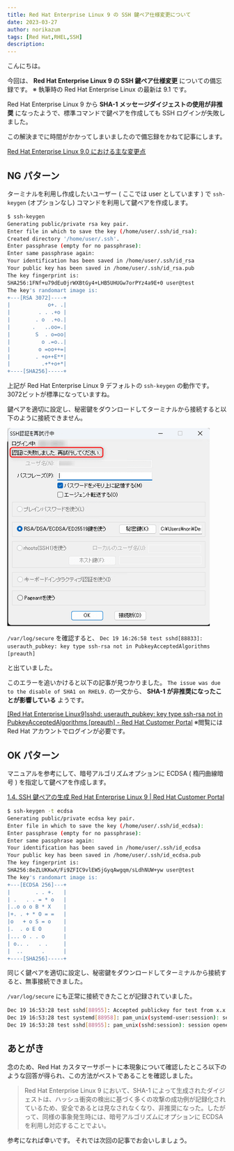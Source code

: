 ```yaml
---
title: Red Hat Enterprise Linux 9 の SSH 鍵ペア仕様変更について
date: 2023-03-27
author: norikazum
tags: [Red Hat,RHEL,SSH]
description: 
---
```


こんにちは。

今回は、 **Red Hat Enterprise Linux 9 の SSH 鍵ペア仕様変更** についての備忘録です。 ※ 執筆時の Red Hat Enterprise Linux の最新は 9.1 です。

Red Hat Enterprise Linux 9 から **SHA-1 メッセージダイジェストの使用が非推奨** になったようで、標準コマンドで鍵ペアを作成しても SSH ログインが失敗しました。

この解決までに時間がかかってしまいましたので備忘録をかねて記事にします。

[Red Hat Enterprise Linux 9.0 における主な変更点](https://access.redhat.com/documentation/ja-jp/red_hat_enterprise_linux/9/html-single/9.0_release_notes/index#overview-major-changes)

## NG パターン
ターミナルを利用し作成したいユーザー ( ここでは user としています ) で `ssh-keygen` (オプションなし) コマンドを利用して鍵ペアを作成します。

```bash
$ ssh-keygen
Generating public/private rsa key pair.
Enter file in which to save the key (/home/user/.ssh/id_rsa):
Created directory '/home/user/.ssh'.
Enter passphrase (empty for no passphrase):
Enter same passphrase again:
Your identification has been saved in /home/user/.ssh/id_rsa
Your public key has been saved in /home/user/.ssh/id_rsa.pub
The key fingerprint is:
SHA256:1FNf+u79dEu0jrWXBtGy4+LHB5UHUGw7orPYz4a9E+0 user@test
The key's randomart image is:
+---[RSA 3072]----+
|            o+. .|
|         . . .+o |
|        . o  .+o.|
|       .   ..oo=.|
|        S  . o=oo|
|          o .=o..|
|         o =oo++=|
|        . +o++E**|
|          .+*+o+*|
+----[SHA256]-----+
```

上記が Red Hat Enterprise Linux 9 デフォルトの `ssh-keygen` の動作です。
3072ビットが標準になっていますね。

鍵ペアを適切に設定し、秘密鍵をダウンロードしてターミナルから接続すると以下のように接続できません。

!["Teraterm から接続失敗したときの画面"](images/2022-12-19_16h28_08.png "Teraterm で接続失敗したときの画面")

`/var/log/secure` を確認すると、 `Dec 19 16:26:58 test sshd[88833]: userauth_pubkey: key type ssh-rsa not in PubkeyAcceptedAlgorithms [preauth]`

と出ていました。

このエラーを追いかけると以下の記事が見つかりました。 
`The issue was due to the disable of SHA1 on RHEL9.` の一文から、 **SHA-1 が非推奨になったことが影響している** ようです。

[\[Red Hat Enterprise Linux9\]sshd: userauth_pubkey: key type ssh-rsa not in PubkeyAcceptedAlgorithms \[preauth\] - Red Hat Customer Portal](https://access.redhat.com/solutions/6966079)
※閲覧には Red Hat アカウントでログインが必要です。

## OK パターン
マニュアルを参考にして、暗号アルゴリズムオプションに ECDSA ( 楕円曲線暗号 ) を指定して鍵ペアを作成します。

[1.4. SSH 鍵ペアの生成 Red Hat Enterprise Linux 9 | Red Hat Customer Portal](https://access.redhat.com/documentation/ja-jp/red_hat_enterprise_linux/9/html/securing_networks/generating-ssh-key-pairs_assembly_using-secure-communications-between-two-systems-with-openssh)

```bash
$ ssh-keygen -t ecdsa
Generating public/private ecdsa key pair.
Enter file in which to save the key (/home/user/.ssh/id_ecdsa):
Enter passphrase (empty for no passphrase):
Enter same passphrase again:
Your identification has been saved in /home/user/.ssh/id_ecdsa
Your public key has been saved in /home/user/.ssh/id_ecdsa.pub
The key fingerprint is:
SHA256:8eZLUKKwX/Fi9ZFIC9vlEW5jGyqAwgqm/sLdhNUW+yw user@test
The key's randomart image is:
+---[ECDSA 256]---+
|        . . +.   |
| .   . . = * o   |
|..o o o B * X    |
|+. . + * O = =   |
|o   + o S = o    |
|.  . o E O       |
|... o . . o      |
| o.. .   . .     |
|  ..      .      |
+----[SHA256]-----+
```

同じく鍵ペアを適切に設定し、秘密鍵をダウンロードしてターミナルから接続すると、無事接続できました。

`/var/log/secure` にも正常に接続できたことが記録されていました。
```bash
Dec 19 16:53:28 test sshd[88955]: Accepted publickey for test from x.x.x.x port 60741 ssh2: ECDSA SHA256:8eZLUKKwX/Fi9ZFIC9vlEW5jGyqAwgqm/sLdhNUW+yw
Dec 19 16:53:28 test systemd[88958]: pam_unix(systemd-user:session): session opened for user test(uid=1001) by (uid=0)
Dec 19 16:53:28 test sshd[88955]: pam_unix(sshd:session): session opened for user test(uid=1001) by (uid=0)
```

## あとがき
念のため、Red Hat カスタマーサポートに本現象について確認したところ以下のような回答が得られ、この方法がベストであることを確認しました。

> Red Hat Enterprise Linux 9 において、SHA-1 によって生成されたダイジェストは、ハッシュ衝突の検出に基づく多くの攻撃の成功例が記録化されているため、安全であるとは見なされなくなり、非推奨になった。したがって、同様の事象発生時には、暗号アルゴリズムにオプションに ECDSAを利用し対応することでよい。

参考になれば幸いです。
それでは次回の記事でお会いしましょう。
